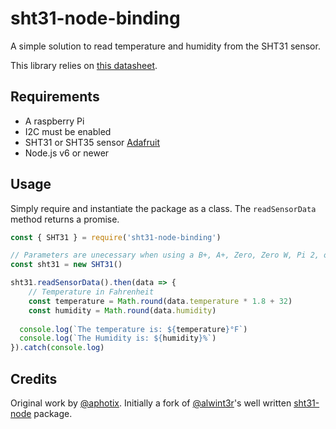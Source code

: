 # sht31-node-binding

A simple solution to read temperature and humidity from the SHT31 sensor.

This library relies on [this datasheet](http://www.mouser.com/ds/2/682/Sensirion_Humidity_Sensors_SHT3x_Datasheet_digital-1145192.pdf).

## Requirements
* A raspberry Pi
* I2C must be enabled
* SHT31 or SHT35 sensor [Adafruit](https://www.adafruit.com/product/2857)
* Node.js v6 or newer

## Usage

Simply require and instantiate the package as a class. The `readSensorData` method returns a promise.

```javascript
const { SHT31 } = require('sht31-node-binding')

// Parameters are unecessary when using a B+, A+, Zero, Zero W, Pi 2, or Pi 3
const sht31 = new SHT31()

sht31.readSensorData().then(data => {
    // Temperature in Fahrenheit
    const temperature = Math.round(data.temperature * 1.8 + 32)
    const humidity = Math.round(data.humidity)
    
  console.log(`The temperature is: ${temperature}°F`)
  console.log(`The Humidity is: ${humidity}%`)
}).catch(console.log)
```

## Credits

Original work by [@aphotix](https://github.com/aphotix). Initially a fork of [@alwint3r](https://github.com/alwint3r)'s well written [sht31-node](https://github.com/alwint3r/sht31-node) package.
